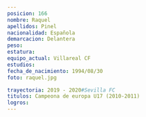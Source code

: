 ```yaml
---
posicion: 166
nombre: Raquel
apellidos: Pinel
nacionalidad: Española
demarcacion: Delantera
peso: 
estatura: 
equipo_actual: Villareal CF
estudios:
fecha_de_nacimiento: 1994/08/30
foto: raquel.jpg

trayectoria: 2019 - 2020#Sevilla FC
titulos: Campeona de europa U17 (2010-2011)
logros: 
---
```


